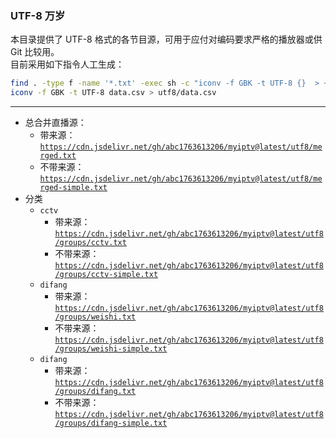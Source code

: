 ### UTF-8 万岁
本目录提供了 UTF-8 格式的各节目源，可用于应付对编码要求严格的播放器或供 Git 比较用。   
目前采用如下指令人工生成：
```bash
find . -type f -name '*.txt' -exec sh -c "iconv -f GBK -t UTF-8 {}  > ~/temp" \; -exec mv ~/temp utf8/{} \;
iconv -f GBK -t UTF-8 data.csv > utf8/data.csv
```

-----

- 总合并直播源：
  - 带来源：[`https://cdn.jsdelivr.net/gh/abc1763613206/myiptv@latest/utf8/merged.txt`](https://cdn.jsdelivr.net/gh/abc1763613206/myiptv@latest/utf8/merged.txt)
  - 不带来源： [`https://cdn.jsdelivr.net/gh/abc1763613206/myiptv@latest/utf8/merged-simple.txt`](https://cdn.jsdelivr.net/gh/abc1763613206/myiptv@latest/utf8/merged-simple.txt)
- 分类
  - `cctv`
    - 带来源：[`https://cdn.jsdelivr.net/gh/abc1763613206/myiptv@latest/utf8/groups/cctv.txt`](https://cdn.jsdelivr.net/gh/abc1763613206/myiptv@latest/utf8/groups/cctv.txt)
    - 不带来源：[`https://cdn.jsdelivr.net/gh/abc1763613206/myiptv@latest/utf8/groups/cctv-simple.txt`](https://cdn.jsdelivr.net/gh/abc1763613206/myiptv@latest/utf8/groups/cctv-simple.txt)
  - `difang`
    - 带来源：[`https://cdn.jsdelivr.net/gh/abc1763613206/myiptv@latest/utf8/groups/weishi.txt`](https://cdn.jsdelivr.net/gh/abc1763613206/myiptv@latest/utf8/groups/weishi.txt)
    - 不带来源：[`https://cdn.jsdelivr.net/gh/abc1763613206/myiptv@latest/utf8/groups/weishi-simple.txt`](https://cdn.jsdelivr.net/gh/abc1763613206/myiptv@latest/utf8/groups/weishi-simple.txt)
  - `difang`
    - 带来源：[`https://cdn.jsdelivr.net/gh/abc1763613206/myiptv@latest/utf8/groups/difang.txt`](https://cdn.jsdelivr.net/gh/abc1763613206/myiptv@latest/utf8/groups/difang.txt)
    - 不带来源：[`https://cdn.jsdelivr.net/gh/abc1763613206/myiptv@latest/utf8/groups/difang-simple.txt`](https://cdn.jsdelivr.net/gh/abc1763613206/myiptv@latest/utf8/groups/difang-simple.txt)